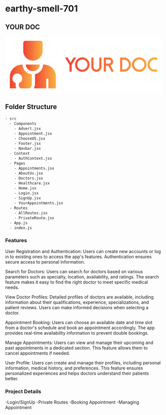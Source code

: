 # earthy-smell-701

## YOUR DOC 
![YOUR DOC](yourdoc\src\Components\yourdoc.svg)

## Folder Structure

```
- src
  - Components
    - Advert.jsx
    - Appointment.jsx
    - ChooseUS.jsx
    - Footer.jsx
    - Navbar.jsx
  - Context
    - AuthContext.jsx
  - Pages
    - Appointments.jsx
    - AboutUs.jsx
    - Doctors.jsx
    - Healthcare.jsx
    - Home.jsx
    - Login.jsx
    - SignUp.jsx
    - YourAppointments.jsx
  - Routes
    - AllRoutes.jsx
    - PrivateRoute.jsx
  - App.js
  - index.js

```
### Features

User Registration and Authentication: Users can create new accounts or log in to existing ones to access the app's features. Authentication ensures secure access to personal information.

Search for Doctors: Users can search for doctors based on various parameters such as specialty, location, availability, and ratings. The search feature makes it easy to find the right doctor to meet specific medical needs.

View Doctor Profiles: Detailed profiles of doctors are available, including information about their qualifications, experience, specializations, and patient reviews. Users can make informed decisions when selecting a doctor.

Appointment Booking: Users can choose an available date and time slot from a doctor's schedule and book an appointment accordingly. The app provides real-time availability information to prevent double bookings.

Manage Appointments: Users can view and manage their upcoming and past appointments in a dedicated section. This feature allows them to cancel appointments if needed.

User Profile: Users can create and manage their profiles, including personal information, medical history, and preferences. This feature ensures personalized experiences and helps doctors understand their patients better.


### Project Details

-Login/SignUp
-Private Routes
-Booking Appointment
-Managing Appointment